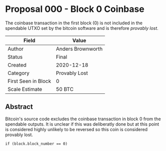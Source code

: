 # Proposal 000 - Block 0 Coinbase
The coinbase transaction in the first block (0) is not included in the spendable UTXO set
by the bitcoin software and is therefore *provably lost*.

| Field               | Value             |
| --------------------|-------------------|
| Author              | Anders Brownworth |
| Status              | Final             |
| Created             | 2020-12-18        |
| Category            | Provably Lost     |
| First Seen in Block | 0                 |
| Scale Estimate      | 50 BTC            |

## Abstract
Bitcoin's source code excludes the coinbase transaction in block 0 from the spendable outputs.
It is unclear if this was deliberatly done but at this point is considered highly unlikely to
be reversed so this coin is considered provably lost.

```
if (block.block_number == 0)
```
